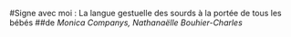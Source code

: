 #Signe avec moi : La langue gestuelle des sourds à la portée de tous les bébés
 ##de _Monica Companys,‎ Nathanaëlle Bouhier-Charles_